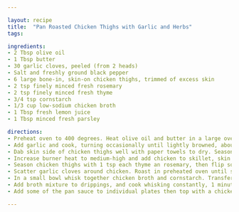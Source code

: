 ```yaml
---

layout: recipe
title:  "Pan Roasted Chicken Thighs with Garlic and Herbs"
tags: 

ingredients:
- 2 Tbsp olive oil
- 1 Tbsp butter
- 30 garlic cloves, peeled (from 2 heads)
- Salt and freshly ground black pepper
- 6 large bone-in, skin-on chicken thighs, trimmed of excess skin
- 2 tsp finely minced fresh rosemary
- 2 tsp finely minced fresh thyme
- 3/4 tsp cornstarch
- 1/3 cup low-sodium chicken broth
- 1 Tbsp fresh lemon juice
- 1 Tbsp minced fresh parsley

directions:
- Preheat oven to 400 degrees. Heat olive oil and butter in a large oven-proof skillet or saute pan over medium heat. 
- Add garlic and cook, turning occasionally until lightly browned, about 3 - 5 minutes. Transfer garlic to a plate, leave oil in pan. 
- Dab skin side of chicken thighs well with paper towels to dry. Season both sides of chicken with salt and pepper.
- Increase burner heat to medium-high and add chicken to skillet, skin side down (cover pan with a splatter screen if you have one). Cook until browned, about 5 - 6 minutes, then remove from heat.
- Season chicken thighs with 1 tsp each thyme an rosemary, then flip so skin side is upright and season with 1 tsp each thyme and rosemary.
- Scatter garlic cloves around chicken. Roast in preheated oven until skin is crispy and center registers 165, about 22 minutes.
- In a small bowl whisk together chicken broth and cornstarch. Transfer chicken and garlic to a plate, then bring drippings in skillet to a simmer over medium heat.
- Add broth mixture to drippings, and cook whisking constantly, 1 minute. Remove from heat and stir in lemon juice.
- Add some of the pan sauce to individual plates then top with a chicken and garlic cloves. Sprinkle with parsley.

---
```


